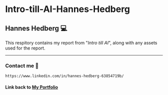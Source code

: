 # Intro-till-AI-Hannes-Hedberg

## Hannes Hedberg :computer:

This respitory contains my report from "*Intro till AI*", along with any assets used for the report.

---

### Contact me :email:
    https://www.linkedin.com/in/hannes-hedberg-63854719b/
    
#### Link back to [My Portfolio][p1]

[p1]: https://github.com/Hannesssss/Portfolio-Hannes-Hedberg

